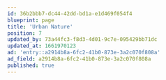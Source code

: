 ```yaml
---
id: 36b2bbb7-dc44-42dd-bd1a-e1d469f054f4
blueprint: page
title: 'Urban Nature'
position: 7
updated_by: 73a44fc3-f8d3-4d01-9c7e-095429bb71dc
updated_at: 1661970123
ad: 'entry::a2914b8a-6fc2-41b0-873e-3a2c070f808a'
ad_field: a2914b8a-6fc2-41b0-873e-3a2c070f808a
published: true
---
```

